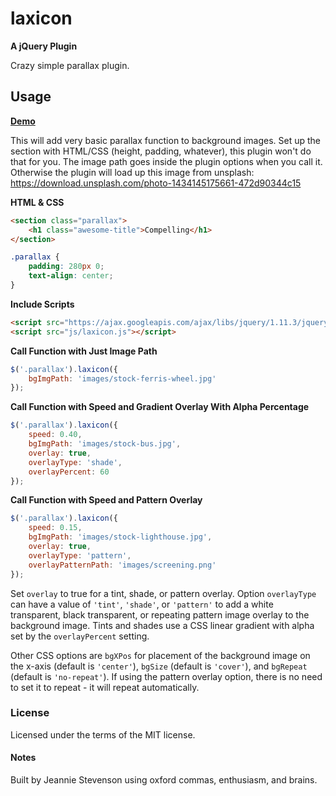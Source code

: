 # laxicon

**A jQuery Plugin**

Crazy simple parallax plugin.

## Usage

**[Demo](http://jsdesign.me/projects/laxicon/)**

This will add very basic parallax function to background images. Set up the section with HTML/CSS (height, padding, whatever), this plugin won't do that for you. The image path goes inside the plugin options when you call it. Otherwise the plugin will load up this image from unsplash: https://download.unsplash.com/photo-1434145175661-472d90344c15

**HTML & CSS**

````html
<section class="parallax">
    <h1 class="awesome-title">Compelling</h1>
</section>
````
````css
.parallax {
    padding: 280px 0;
    text-align: center;
}
````

**Include Scripts**

````html
<script src="https://ajax.googleapis.com/ajax/libs/jquery/1.11.3/jquery.min.js"></script>
<script src="js/laxicon.js"></script>
````

**Call Function with Just Image Path**

````javascript
$('.parallax').laxicon({
    bgImgPath: 'images/stock-ferris-wheel.jpg'
});
````

**Call Function with Speed and Gradient Overlay With Alpha Percentage**

````javascript
$('.parallax').laxicon({
    speed: 0.40,
    bgImgPath: 'images/stock-bus.jpg',
    overlay: true,
    overlayType: 'shade',
    overlayPercent: 60
});
````


**Call Function with Speed and Pattern Overlay**

````javascript
$('.parallax').laxicon({
    speed: 0.15,
    bgImgPath: 'images/stock-lighthouse.jpg',
    overlay: true,
    overlayType: 'pattern',
    overlayPatternPath: 'images/screening.png'
});
````

Set `overlay` to true for a tint, shade, or pattern overlay. Option `overlayType` can have a value of `'tint'`,  `'shade'`, or `'pattern'` to add a white transparent, black transparent, or repeating pattern image overlay to the background image. Tints and shades use a CSS linear gradient with alpha set by the `overlayPercent` setting.

Other CSS options are `bgXPos` for placement of the background image on the x-axis (default is `'center'`), `bgSize` (default is `'cover'`), and `bgRepeat` (default is `'no-repeat'`). If using the pattern overlay option, there is no need to set it to repeat - it will repeat automatically.

### License
Licensed under the terms of the MIT license.

#### Notes

Built by Jeannie Stevenson using oxford commas, enthusiasm, and brains.


















